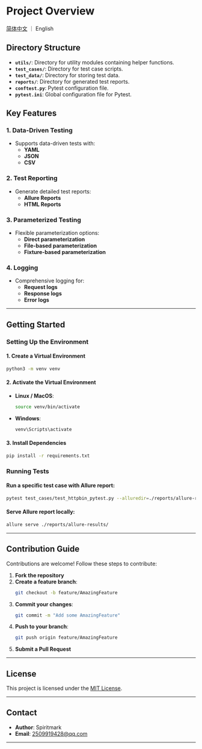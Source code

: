 # Project Overview  

[简体中文](./README.md) ｜ English


## Directory Structure  

- **`utils/`**: Directory for utility modules containing helper functions.  
- **`test_cases/`**: Directory for test case scripts.  
- **`test_data/`**: Directory for storing test data.  
- **`reports/`**: Directory for generated test reports.  
- **`conftest.py`**: Pytest configuration file.  
- **`pytest.ini`**: Global configuration file for Pytest.  

## Key Features  

### 1. Data-Driven Testing  
- Supports data-driven tests with:  
  - **YAML**  
  - **JSON**  
  - **CSV**  

### 2. Test Reporting  
- Generate detailed test reports:  
  - **Allure Reports**  
  - **HTML Reports**  

### 3. Parameterized Testing  
- Flexible parameterization options:  
  - **Direct parameterization**  
  - **File-based parameterization**  
  - **Fixture-based parameterization**  

### 4. Logging  
- Comprehensive logging for:  
  - **Request logs**  
  - **Response logs**  
  - **Error logs**  

---

## Getting Started  

### Setting Up the Environment  

#### 1. Create a Virtual Environment  
```bash  
python3 -m venv venv  
```  

#### 2. Activate the Virtual Environment  
- **Linux / MacOS**:  
  ```bash  
  source venv/bin/activate  
  ```  
- **Windows**:  
  ```cmd  
  venv\Scripts\activate  
  ```  

#### 3. Install Dependencies  
```bash  
pip install -r requirements.txt  
```  

### Running Tests  

#### Run a specific test case with Allure report:  
```bash  
pytest test_cases/test_httpbin_pytest.py --alluredir=./reports/allure-results  
```  

#### Serve Allure report locally:  
```bash  
allure serve ./reports/allure-results/  
```  

---

## Contribution Guide  

Contributions are welcome! Follow these steps to contribute:  

1. **Fork the repository**  
2. **Create a feature branch**:  
   ```bash  
   git checkout -b feature/AmazingFeature  
   ```  
3. **Commit your changes**:  
   ```bash  
   git commit -m "Add some AmazingFeature"  
   ```  
4. **Push to your branch**:  
   ```bash  
   git push origin feature/AmazingFeature  
   ```  
5. **Submit a Pull Request**  

---

## License  

This project is licensed under the [MIT License](LICENSE).  

---

## Contact  

- **Author**: Spiritmark  
- **Email**: 2509919428@qq.com  

--- 